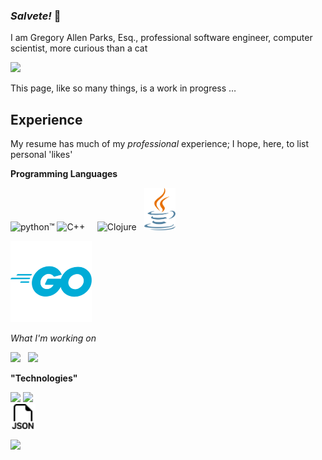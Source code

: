 ### *Salvete!* 👋

I am Gregory Allen Parks, Esq., professional software engineer, computer scientist,
more curious than a cat

<img src="https://www.mensa.org/sites/default/files/mensa_logo.png"/>


This page, like so many things, is a work in progress &hellip;

<!-- some of the ideas here, and "template" shamelessly borrowed from https://github.com/BEPb/BEPb#readme -->

## Experience

My resume has much of my *professional* experience; I hope, here, to list personal 'likes'

**Programming Languages**

<img width="200"
    src="https://www.python.org/static/img/python-logo.png"
    alt="python™"/>  <img width="50" style="margin-bottom:-50px"
      src="https://seeklogo.com/images/C/c-logo-1B1817C041-seeklogo.com.png"
      alt="C++"/> &nbsp; &nbsp;  <img width="60"
      src="https://clojure.org/images/clojure-logo-120b.png" alt="Clojure"/>  &nbsp; <img width="50"
      src="Images/java-seeklogo.com.svg" alt="Java"/>
<!--
   - this didn't work, either way ...
   -   <div style="background:#007d9c;"> <img src="https://go.dev/images/go-logo-white.svg"/> </div>
   - &ndash; OR &ndash;
  -->  <img width="130px" src="Images/golang_logo_icon_171073.png"/>


*What I'm working on*

<img width="200px" src="https://upload.wikimedia.org/wikipedia/commons/d/d9/Node.js_logo.svg"/> &nbsp; <img src="https://foundation.rust-lang.org/img/rust-logo-blk.svg"/>

**"Technologies"**

<img height="100" src="https://upload.wikimedia.org/wikipedia/commons/thumb/6/61/HTML5_logo_and_wordmark.svg/800px-HTML5_logo_and_wordmark.svg.png"/> <img height="100px" src="https://seeklogo.com/images/C/css3-logo-F1923C8D0E-seeklogo.com.png"/> <br>
<img width="40" src="Images/bootstrap-filetype-json.svg"/>

<img width="250" src="https://www.pega.com/themes/custom/pegawww_theme/images/pega-logo.svg"/>

<!--
**GParks/GParks** is a ✨ _special_ ✨ repository because its `README.md` (this file) appears on your GitHub profile.

Here are some ideas to get you started:

- 🔭 I’m currently working on ...
- 🌱 I’m currently learning ...
- 👯 I’m looking to collaborate on ...
- 🤔 I’m looking for help with ...
- 💬 Ask me about ...
- 📫 How to reach me: ...
- 😄 Pronouns: ...
- ⚡ Fun fact: ...
-->
